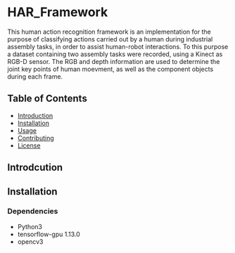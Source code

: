 # HAR_Framework


This human action recognition framework is an implementation for the purpose of classifying actions carried out by a human during industrial assembly tasks, in order to assist human-robot interactions.
To this purpose a dataset containing two assembly tasks were recorded, using a Kinect as RGB-D sensor. The RGB and depth information are used to determine the joint key points of human moevment, as well as the component objects during each frame.


## Table of Contents

- [Introduction](#introduction)
- [Installation](#installation)
- [Usage](#usage)
- [Contributing](#contributing)
- [License](#license)

## Introdcution
## Installation
### Dependencies
* Python3
* tensorflow-gpu 1.13.0
* opencv3
  
